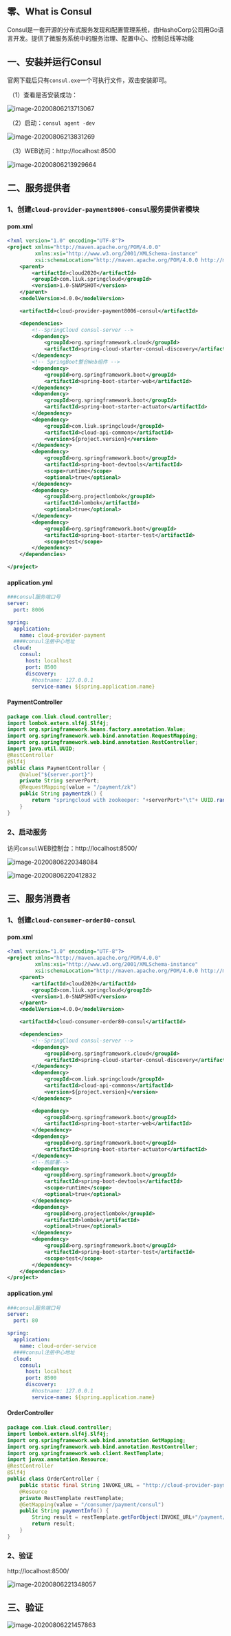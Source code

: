 ## 零、What is Consul

​	Consul是一套开源的分布式服务发现和配置管理系统，由HashoCorp公司用Go语言开发。提供了微服务系统中的服务治理、配置中心、控制总线等功能



## 一、安装并运行Consul

​	官网下载后只有`consul.exe`一个可执行文件，双击安装即可。

​	（1）查看是否安装成功：

![image-20200806213713067](https://gitee.com/liukai830/picgo/raw/master/image-20200806213713067.png)

​	（2）启动：`consul agent -dev `

![image-20200806213831269](https://gitee.com/liukai830/picgo/raw/master/image-20200806213831269.png)

​	（3）WEB访问：http://localhost:8500

![image-20200806213929664](https://gitee.com/liukai830/picgo/raw/master/image-20200806213929664.png)



##  二、服务提供者

### 1、创建`cloud-provider-payment8006-consul`服务提供者模块

#### pom.xml

```xml
<?xml version="1.0" encoding="UTF-8"?>
<project xmlns="http://maven.apache.org/POM/4.0.0"
         xmlns:xsi="http://www.w3.org/2001/XMLSchema-instance"
         xsi:schemaLocation="http://maven.apache.org/POM/4.0.0 http://maven.apache.org/xsd/maven-4.0.0.xsd">
    <parent>
        <artifactId>cloud2020</artifactId>
        <groupId>com.liuk.springcloud</groupId>
        <version>1.0-SNAPSHOT</version>
    </parent>
    <modelVersion>4.0.0</modelVersion>

    <artifactId>cloud-provider-payment8006-consul</artifactId>

    <dependencies>
        <!--SpringCloud consul-server -->
        <dependency>
            <groupId>org.springframework.cloud</groupId>
            <artifactId>spring-cloud-starter-consul-discovery</artifactId>
        </dependency>
        <!-- SpringBoot整合Web组件 -->
        <dependency>
            <groupId>org.springframework.boot</groupId>
            <artifactId>spring-boot-starter-web</artifactId>
        </dependency>
        <dependency>
            <groupId>org.springframework.boot</groupId>
            <artifactId>spring-boot-starter-actuator</artifactId>
        </dependency>
        <dependency>
            <groupId>com.liuk.springcloud</groupId>
            <artifactId>cloud-api-commons</artifactId>
            <version>${project.version}</version>
        </dependency>
        <dependency>
            <groupId>org.springframework.boot</groupId>
            <artifactId>spring-boot-devtools</artifactId>
            <scope>runtime</scope>
            <optional>true</optional>
        </dependency>
        <dependency>
            <groupId>org.projectlombok</groupId>
            <artifactId>lombok</artifactId>
            <optional>true</optional>
        </dependency>
        <dependency>
            <groupId>org.springframework.boot</groupId>
            <artifactId>spring-boot-starter-test</artifactId>
            <scope>test</scope>
        </dependency>
    </dependencies>

</project>
```

#### application.yml

```yaml
###consul服务端口号
server:
  port: 8006

spring:
  application:
    name: cloud-provider-payment
  ####consul注册中心地址
  cloud:
    consul:
      host: localhost
      port: 8500
      discovery:
        #hostname: 127.0.0.1
        service-name: ${spring.application.name}
```



#### PaymentController

```java
package com.liuk.cloud.controller;
import lombok.extern.slf4j.Slf4j;
import org.springframework.beans.factory.annotation.Value;
import org.springframework.web.bind.annotation.RequestMapping;
import org.springframework.web.bind.annotation.RestController;
import java.util.UUID;
@RestController
@Slf4j
public class PaymentController {
    @Value("${server.port}")
    private String serverPort;
    @RequestMapping(value = "/payment/zk")
    public String paymentzk() {
        return "springcloud with zookeeper: "+serverPort+"\t"+ UUID.randomUUID().toString();
    }
}
```



### 2、启动服务

访问`consul`WEB控制台：http://localhost:8500/

![image-20200806220348084](https://gitee.com/liukai830/picgo/raw/master/image-20200806220348084.png)

![image-20200806220412832](https://gitee.com/liukai830/picgo/raw/master/image-20200806220412832.png)



## 三、服务消费者

### 1、创建`cloud-consumer-order80-consul`

#### pom.xml

```xml
<?xml version="1.0" encoding="UTF-8"?>
<project xmlns="http://maven.apache.org/POM/4.0.0"
         xmlns:xsi="http://www.w3.org/2001/XMLSchema-instance"
         xsi:schemaLocation="http://maven.apache.org/POM/4.0.0 http://maven.apache.org/xsd/maven-4.0.0.xsd">
    <parent>
        <artifactId>cloud2020</artifactId>
        <groupId>com.liuk.springcloud</groupId>
        <version>1.0-SNAPSHOT</version>
    </parent>
    <modelVersion>4.0.0</modelVersion>

    <artifactId>cloud-consumer-order80-consul</artifactId>

    <dependencies>
        <!--SpringCloud consul-server -->
        <dependency>
            <groupId>org.springframework.cloud</groupId>
            <artifactId>spring-cloud-starter-consul-discovery</artifactId>
        </dependency>
        <dependency>
            <groupId>com.liuk.springcloud</groupId>
            <artifactId>cloud-api-commons</artifactId>
            <version>${project.version}</version>
        </dependency>

        <dependency>
            <groupId>org.springframework.boot</groupId>
            <artifactId>spring-boot-starter-web</artifactId>
        </dependency>
        <dependency>
            <groupId>org.springframework.boot</groupId>
            <artifactId>spring-boot-starter-actuator</artifactId>
        </dependency>
        <!--热部署-->
        <dependency>
            <groupId>org.springframework.boot</groupId>
            <artifactId>spring-boot-devtools</artifactId>
            <scope>runtime</scope>
            <optional>true</optional>
        </dependency>
        <dependency>
            <groupId>org.projectlombok</groupId>
            <artifactId>lombok</artifactId>
            <optional>true</optional>
        </dependency>
        <dependency>
            <groupId>org.springframework.boot</groupId>
            <artifactId>spring-boot-starter-test</artifactId>
            <scope>test</scope>
        </dependency>
    </dependencies>
</project>
```

#### application.yml

```yaml
###consul服务端口号
server:
  port: 80

spring:
  application:
    name: cloud-order-service
  ####consul注册中心地址
  cloud:
    consul:
      host: localhost
      port: 8500
      discovery:
        #hostname: 127.0.0.1
        service-name: ${spring.application.name}
```



#### OrderController

```java
package com.liuk.cloud.controller;
import lombok.extern.slf4j.Slf4j;
import org.springframework.web.bind.annotation.GetMapping;
import org.springframework.web.bind.annotation.RestController;
import org.springframework.web.client.RestTemplate;
import javax.annotation.Resource;
@RestController
@Slf4j
public class OrderController {
    public static final String INVOKE_URL = "http://cloud-provider-payment";
    @Resource
    private RestTemplate restTemplate;
    @GetMapping(value = "/consumer/payment/consul")
    public String paymentInfo() {
        String result = restTemplate.getForObject(INVOKE_URL+"/payment/consul",String.class);
        return result;
    }
}
```

### 2、验证

http://localhost:8500/

![image-20200806221348057](https://gitee.com/liukai830/picgo/raw/master/image-20200806221348057.png)



## 三、验证

![image-20200806221457863](https://gitee.com/liukai830/picgo/raw/master/image-20200806221457863.png)



